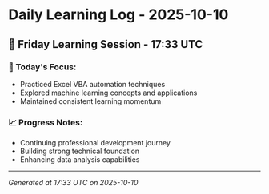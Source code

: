 # Daily Learning Log - 2025-10-10

## 📅 Friday Learning Session - 17:33 UTC

### 🎯 Today's Focus:
- Practiced Excel VBA automation techniques
- Explored machine learning concepts and applications
- Maintained consistent learning momentum

### 📈 Progress Notes:
- Continuing professional development journey
- Building strong technical foundation
- Enhancing data analysis capabilities

---
*Generated at 17:33 UTC on 2025-10-10*
